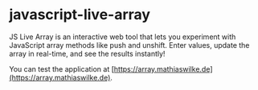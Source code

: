 # javascript-live-array
JS Live Array is an interactive web tool that lets you experiment with JavaScript array methods like push and unshift. Enter values, update the array in real-time, and see the results instantly!

You can test the application at [https://array.mathiaswilke.de](https://array.mathiaswilke.de).